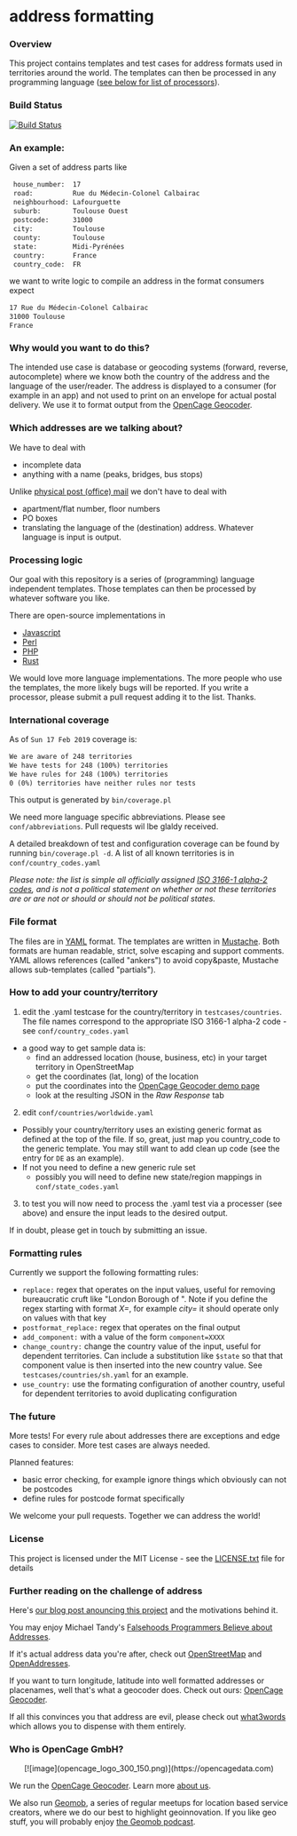 # address formatting

### Overview

This project contains templates and test cases for address formats used in territories around the world. The templates can then be processed in any programming language ([see below for list of processors](#processing-logic)).

### Build Status

[![Build Status](https://travis-ci.org/OpenCageData/address-formatting.svg?branch=master)](https://travis-ci.org/OpenCageData/address-formatting)

### An example:

Given a set of address parts like

     house_number:  17
     road:          Rue du Médecin-Colonel Calbairac
     neighbourhood: Lafourguette
     suburb:        Toulouse Ouest
     postcode:      31000
     city:          Toulouse
     county:        Toulouse
     state:         Midi-Pyrénées
     country:       France
     country_code:  FR

we want to write logic to compile an address in the format consumers expect

    17 Rue du Médecin-Colonel Calbairac
    31000 Toulouse
    France

### Why would you want to do this?

The intended use case is database or geocoding systems (forward, reverse, autocomplete) where we know both the country of the address and the language of the user/reader. The address is displayed to a consumer (for example in an app) and not used to print on an envelope for actual postal delivery. We use it to format output from the [OpenCage Geocoder](https://opencagedata.com).

### Which addresses are we talking about?

We have to deal with

   * incomplete data
   * anything with a name (peaks, bridges, bus stops)

Unlike [physical post (office) mail](http://www.bitboost.com/ref/international-address-formats.html) we don't have to deal with

   * apartment/flat number, floor numbers
   * PO boxes
   * translating the language of the (destination) address. Whatever language is input is output. 
  
### Processing logic

Our goal with this repository is a series of (programming) language independent templates. Those templates can then be processed by whatever software you like. 

There are open-source implementations in

  * [Javascript](https://github.com/fragaria/address-formatter)
  * [Perl](https://metacpan.org/release/Geo-Address-Formatter)
  * [PHP](https://github.com/predicthq/address-formatter-php)
  * [Rust](https://github.com/CanalTP/address-formatter-rs)

We would love more language implementations. The more people who use the templates, the more likely bugs will be reported. 
If you write a processor, please submit a pull request adding it to the list. Thanks. 

### International coverage

As of `Sun 17 Feb 2019` coverage is:

    We are aware of 248 territories
    We have tests for 248 (100%) territories
    We have rules for 248 (100%) territories
    0 (0%) territories have neither rules nor tests
    
This output is generated by `bin/coverage.pl`    

We need more language specific abbreviations. Please see `conf/abbreviations`. Pull requests wil lbe glaldy received. 

A detailed breakdown of test and configuration coverage can be found by running `bin/coverage.pl -d`. A list of all known territories is in `conf/country_codes.yaml`

_Please note: the list is simple all officially assigned [ISO 3166-1 alpha-2 codes](https://en.wikipedia.org/wiki/ISO_3166-1_alpha-2#Officially_assigned_code_elements), and is not a political statement on whether or not these territories are or are not or should or should not be political states._

### File format

The files are in [YAML](http://yaml.org/) format. The templates are written in [Mustache](http://mustache.github.io/). Both formats are human readable, strict, solve escaping and support comments. YAML allows references (called "ankers") to avoid copy&paste, Mustache allows sub-templates (called "partials").

### How to add your country/territory

1. edit the .yaml testcase for the country/territory in `testcases/countries`. The file names correspond to the appropriate ISO 3166-1 alpha-2 code - see `conf/country_codes.yaml`
  * a good way to get sample data is:
      * find an addressed location (house, business, etc) in your
        target territory in OpenStreetMap
      * get the coordinates (lat, long) of the location
      * put the coordinates into the [OpenCage Geocoder demo
        page](https://opencagedata.com/demo)
      * look at the resulting JSON in the *Raw Response* tab

2. edit `conf/countries/worldwide.yaml`
  * Possibly your country/territory uses an existing generic format as
    defined at the top of the file. If so, great, just map you
    country_code to the generic template. You may still want to add
    clean up code (see the entry for `DE` as an example).
  * If not you need to define a new generic rule set
      * possibly you will need to define new state/region mappings in `conf/state_codes.yaml`

3. to test you will now need to process the .yaml test via a processer
   (see above) and ensure the input leads to the desired output.

If in doubt, please get in touch by submitting an issue. 

### Formatting rules

Currently we support the following formatting rules:

* `replace:` regex that operates on the input values, useful for removing bureaucratic cruft like "London Borough of ". Note if you define the regex starting with format _X=_, for example _city=_ it should operate only on values with that key
* `postformat_replace:` regex that operates on the final output
* `add_component:` with a value of the form `component=XXXX`
* `change_country:` change the country value of the input, useful for dependent territories. Can include a substitution like `$state` so that that component value is then inserted into the new country value. See `testcases/countries/sh.yaml` for an example.
* `use_country:` use the formating configuration of another country, useful for dependent territories to avoid duplicating configuration

### The future

More tests! For every rule about addresses there are exceptions and edge cases to consider. More test cases are always needed.

Planned features:

  * basic error checking, for example ignore things which obviously can not be postcodes
  * define rules for postcode format specifically

We welcome your pull requests. Together we can address the world!

### License

This project is licensed under the MIT License - see the [LICENSE.txt](LICENSE.txt) file for details

### Further reading on the challenge of address

Here's [our blog post anouncing this project](https://blog.opencagedata.com/post/99059889253/good-looking-addresses-solving-the-berlin-berlin) and the motivations behind it.

You may enjoy Michael Tandy's [Falsehoods Programmers Believe about Addresses](http://www.mjt.me.uk/posts/falsehoods-programmers-believe-about-addresses/).

If it's actual address data you're after, check out [OpenStreetMap](https://www.openstreetmap.org) and [OpenAddresses](http://openaddresses.io/).

If you want to turn longitude, latitude into well formatted addresses or placenames, well that's what a geocoder does. Check out ours: [OpenCage Geocoder](https://opencagedata.com).

If all this convinces you that address are evil, please check out [what3words](http://what3words.com) which allows you to dispense with them entirely. 

### Who is OpenCage GmbH?

<div style="display:block;text-align:center">
[![image](opencage_logo_300_150.png)](https://opencagedata.com)
</div>

We run the [OpenCage Geocoder](https://opencagedata.com). Learn more [about us](https://opencagedata.com/about). 

We also run [Geomob](https://thegeomob.com), a series of regular meetups for location based service creators, where we do our best to highlight geoinnovation. If you like geo stuff, you will probably enjoy [the Geomob podcast](https://thegeomob.com/podcast/).


